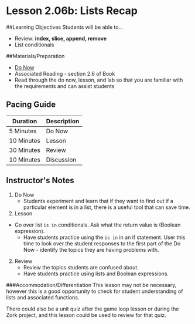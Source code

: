 # Lesson 2.06b: Lists Recap

##Learning Objectives
Students will be able to... 
* Review: **index, slice, append, remove**
* List conditionals

##Materials/Preparation
* [Do Now]
* Associated Reading - section 2.6 of Book
* Read through the do now, lesson, and lab so that you are familiar with the requirements and can assist students

## Pacing Guide
| **Duration**   | **Description** |
| ---------- | ----------- |
| 5 Minutes  | Do Now      |
| 10 Minutes | Lesson      |
| 30 Minutes | Review      |
| 10 Minutes | Discussion  |

## Instructor's Notes
1. Do Now
    * Students experiment and learn that if they want to find out if a particular element is in a list, there is a useful tool that can save time.
2. Lesson
  * Go over list `is in` conditionals. Ask what the return value is (Boolean expression).
    * Have students practice using the `is in` in an if statement. User this time to look over the student responses to the first part of the Do Now - identify the topics they are having problems with.
2. Review
    * Review the topics students are confused about.
    * Have students practice using lists and Boolean expressions.

###Accommodation/Differentiation 
This lesson may not be necessary, however this is a good opportunity to check for student understanding of lists and associated functions. 

There could also be a unit quiz after the game loop lesson or during the Zork project, and this lesson could be used to review for that quiz.
  
[Do Now]:do_now2.md
